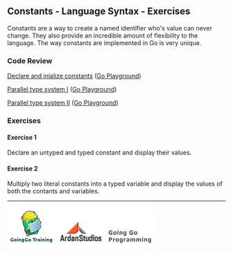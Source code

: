 ## Constants - Language Syntax - Exercises
Constants are a way to create a named identifier who's value can never change. They also provide an incredible amount of flexibility to the language. The way constants are implemented in Go is very unique.

### Code Review

[Declare and inialize constants](example1/example1.go) ([Go Playground](http://play.golang.org/p/OOND0xS19E))

[Parallel type system I](example2/example2.go) ([Go Playground](http://play.golang.org/p/SIYt7refne))

[Parallel type system II](example3/example3.go) ([Go Playground](http://play.golang.org/p/dtv7G51SBi))

### Exercises

#### Exercise 1
Declare an untyped and typed constant and display their values.

#### Exercise 2
Multiply two literal constants into a typed variable and display the values of both the contants and variables.

___
[![GoingGo Training](../../00-slides/images/ggt_logo.png)](http://www.goinggotraining.net)
[![Ardan Studios](../../00-slides/images/ardan_logo.png)](http://www.ardanstudios.com)
[![GoingGo Blog](../../00-slides/images/ggb_logo.png)](http://www.goinggo.net)